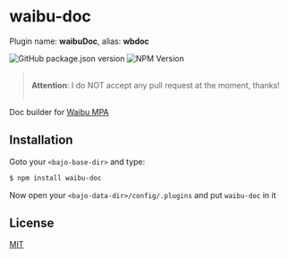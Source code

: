 # waibu-doc

Plugin name: **waibuDoc**, alias: **wbdoc**

![GitHub package.json version](https://img.shields.io/github/package-json/v/ardhi/waibu-doc) ![NPM Version](https://img.shields.io/npm/v/waibu-doc)

> <br />**Attention**: I do NOT accept any pull request at the moment, thanks!<br /><br />

Doc builder for [Waibu MPA](https://github.com/ardhi/waibu-mpa)

## Installation

Goto your ```<bajo-base-dir>``` and type:

```bash
$ npm install waibu-doc
```

Now open your ```<bajo-data-dir>/config/.plugins``` and put ```waibu-doc``` in it

## License

[MIT](LICENSE)
